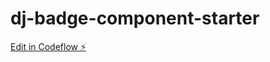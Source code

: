 # dj-badge-component-starter

[Edit in Codeflow ⚡️](https://stackblitz.com/~/github.com/djdev/dj-badge-component-starter)